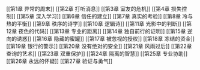 [[第1章 异常的周末]]
[[第2章 打听消息]]
[[第3章 室友的危机]]
[[第4章 损失控制]]
[[第5章 深入学习]]
[[第6章 信任的建立]]
[[第7章 真实的考验]]
[[第8章 冷与热的平衡]]
[[第9章 秩序的诗学]]
[[第10章 逻辑诗]]
[[第11章 光影中的判断]]
[[第12章 夜色的代码]]
[[第13章 专业的距离]]
[[第14章 独自前行的证明]]
[[第15章 逆向的诱惑]]
[[第16章 隐藏的蜜罐]]
[[第17章 被忽视的授权]]
[[第18章 冻结的资金]]
[[第19章  银行的警示]]
[[第20章 没有绝对的安全]]
[[第21章 风雨过后]]
[[第22章 查询的艺术]]
[[第23章 双重保护]]
[[第24章 隔离的智慧]]
[[第25章 专业协助]]
[[第26章 永远的怀疑]]
[[第27章 验证与勇气]]

